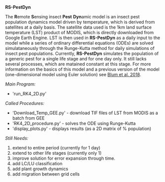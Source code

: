 **RS-PestDyn**

The **R**emote **S**ensing insect **Pest** **Dyn**amic model is an insect pest population dynamics model driven by temperature, which is derived from satellites at a daily basis. The satellite data used is the 1km land surface temperature (LST) product of MODIS, which is directly downloaded from Google Earth Engine. LST is then used in **RS-PestDyn** as a daily input to the model while a series of ordinary differential equations (ODEs) are solved simulataneously through the Runge-Kutta method for daily simulations of insect pest populations. Currently, **RS-PestDyn** simulates the population of a generic pest for a single life stage and for one day only. It still lacks several processes, which are matained constant at this stage. For more information on the basics of this model and a previous version of the model (one-dimensional model using Euler solution) see [Blum et al. 2018](https://www.sciencedirect.com/science/article/pii/S0304380017305021).

*Main Program:*
* 'run_RK4_2D.py'

*Called Procedures:*
* 'Download_Temp_GEE.py' - download TIF files of LST from MODIS as a batch from GEE
* 'RK4_2D_procedure.py'  - solves the ODE using Runge-Kutta
* 'display_plots.py'     - displays results (as a 2D matrix of % population)

*Still Needs:*
1) extend to entire period (currently for 1 day)
2) extend to other life stages (currently only 1)
3) improve solution for error expansion through time.
4) add LC/LU classification
5) add plant growth dynamics
6) add migration between grid cells
